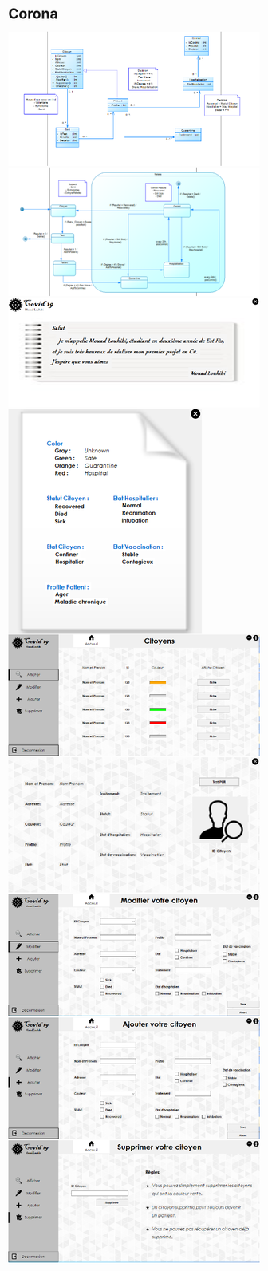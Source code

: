 # Corona
<img src="https://github.com/Mouad-Louhibi/Corona/blob/master/Diagramme%20de%20classe.PNG">
<img src="https://github.com/Mouad-Louhibi/Corona/blob/master/Etat-Transition.PNG">
<img src="https://github.com/Mouad-Louhibi/Corona/blob/UI/Info.PNG">
<img src="https://github.com/Mouad-Louhibi/Corona/blob/UI/Dictionnaire.PNG">
<img src="https://github.com/Mouad-Louhibi/Corona/blob/UI/Fiche.PNG">
<img src="https://github.com/Mouad-Louhibi/Corona/blob/UI/CitFiche.PNG">
<img src="https://github.com/Mouad-Louhibi/Corona/blob/UI/Modifi.PNG">
<img src="https://github.com/Mouad-Louhibi/Corona/blob/UI/Ajout.PNG">
<img src="https://github.com/Mouad-Louhibi/Corona/blob/UI/Supprim.PNG">



